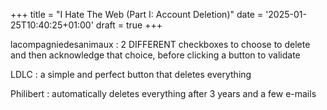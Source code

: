 +++
title = "I Hate The Web (Part I: Account Deletion)"
date = '2025-01-25T10:40:25+01:00'
draft = true
+++

lacompagniedesanimaux : 2 DIFFERENT checkboxes to choose to delete and then acknowledge that choice, before clicking a button to validate

LDLC : a simple and perfect button that deletes everything

Philibert : automatically deletes everything after 3 years and a few e-mails